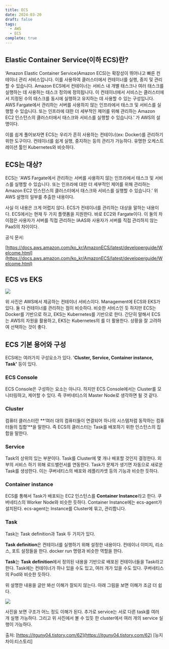 ```yaml
---
title: ECS
date: 2024-03-20
draft: false
tags:
  - AWS
  - ECS
complete: true
---
```

## Elastic Container Service(이하 ECS)란?

‘Amazon Elastic Container Service(Amazon ECS)는 확장성이 뛰어나고 빠른 컨테이너 관리 서비스입니다. 이를 사용하여 클러스터에서 컨테이너를 실행, 중지 및 관리할 수 있습니다. Amazon ECS에서 컨테이너는 서비스 내 개별 태스크나 여러 태스크를 실행하는 데 사용하는 태스크 정의에 정의됩니다. 이 컨테이너에서 서비스는 클러스터에서 지정된 수의 태스크를 동시에 실행하고 유지하는 데 사용할 수 있는 구성입니다. AWS Fargate에서 관리하는 서버를 사용하지 않는 인프라에서 태스크 및 서비스를 실행할 수 있습니다. 또는 인프라에 대한 더 세부적인 제어를 위해 관리하는 Amazon EC2 인스턴스의 클러스터에서 태스크와 서비스를 실행할 수 있습니다.’ 가 AWS의 설명이다.

이를 쉽게 풀어보자면 ECS는 우리가 흔히 사용하는 컨테이너(ex: Docker)를 관리하기 위한 도구이다. 컨테이너를 쉽게 실행, 중지하는 등의 관리가 가능하다. 유명한 오케스트레이션 툴인 Kubernetes와 비슷하다.

## ECS는 대상?

ECS는 ’AWS Fargate에서 관리하는 서버를 사용하지 않는 인프라에서 태스크 및 서비스를 실행할 수 있습니다. 또는 인프라에 대한 더 세부적인 제어를 위해 관리하는 Amazon EC2 인스턴스의 클러스터에서 태스크와 서비스를 실행할 수 있습니다.’ 위 AWS 설명의 일부를 추출한 내용이다.

사실 이 내용은 크게 어렵지 않다. ECS가 컨테이너를 관리하는 대상을 말하는 내용이다. ECS에서는 현재 두 가지 플랫폼을 지원한다. 바로 EC2와 Fargate이다. 이 둘의 차이점은 사용자가 서버를 직접 관리하는 IAAS와 사용자가 서버를 직접 관리하지 않는 PaaS의 차이이다.

공식 문서:

[https://docs.aws.amazon.com/ko_kr/AmazonECS/latest/developerguide/Welcome.html](https://docs.aws.amazon.com/ko_kr/AmazonECS/latest/developerguide/Welcome.html)

## ECS vs EKS

![](https://blog.kakaocdn.net/dn/rBsFi/btrHCoEwDAY/WD0wG7JE3djMDYS9L8TQUK/img.png)

위 사진은 AWS에서 제공하는 컨테이너 서비스이다. Management에 ECS와 EKS가 있다. 둘 다 컨테이너를 관리하는 점이 비슷하다. 비슷한 서비스인 듯 하지만 ECS는 Docker를 기반으로 하고, EKS는 Kubernetes를 기반으로 한다. 간단히 말해서 ECS는 AWS의 자원을 활용하고, EKS는 Kubernetes의 를 더 활용한다. 상황을 잘 고려하여 선택하는 것이 좋다.

## ECS 기본 용어와 구성

ECS에는 여러가지 구성요소가 있다. '**Cluster, Service, Container instance, Task'** 등이 있다.

### ECS Console

ECS Console은 구성하는 요소는 아니다. 하지만 ECS Console에서는 Cluster를 모니터링하고, 제어할 수 있다. 즉 쿠버네티스의 Master Node로 생각하면 될 것 같다.

### Cluster

컴퓨터 클러스터란 **‘여러 대의 컴퓨터들이 연결되어 하나의 시스템처럼 동작하는 컴퓨터들의 집합’**을 말한다. 즉 ECS의 클러스터는 Task를 배포하기 위한 인스턴스의 집합을 말한다.

### Service

Task의 상위의 있는 부분이다. Task를 Cluster에 몇 개나 배포할 것인지 결정한다. 외부의 서비스 하기 위해 로드밸런서를 연동한다. Task가 문제가 생기면 자동으로 새로운 Task를 생성한다. 이는 쿠버네티스의 배포와 레플리카셋 등의 기능과 비슷한 듯하다.

### Container instance

ECS를 통해서 Task가 배포되는 EC2 인스턴스를 **Container Instance**라고 한다. 쿠버네티스의 Worker Node와 비슷한 듯하다. Container Instance에는 ecs-agent가 설치된다. ecs-agent는 Instance를 Cluster에 묶고, 관리합니다.

### Task

Task는 Task definition과 Task 두 가지가 있다.

**Task definition**은 컨테이너를 실행하기 위해 설정한 내용이다. 컨테이너 이미지, 리소스, 포트 설정들을 한다. docker run 명령과 비슷한 역할을 한다.

**Task**는 **Task definition**에서 정의된 내용을 기반으로 배포된 컨테이너들을 Task라고 한다. Task에는 컨테이너가 하나 있을 수도 있고, 여러 개가 있을 수도 있다. 쿠버네티스의 Pod와 비슷한 듯하다.

위 설명한 내용을 글만 봐선 이해가 잘되지 않는다. 아래 그림을 보면 이해가 조금 더 쉽다.

![](https://blog.kakaocdn.net/dn/tylAp/btrHCwWNSD9/56Ju98oYLvsGrIdq5eZ0L0/img.png)

사진을 보면 구조가 어느 정도 이해가 된다. 추가로 service는 서로 다른 task를 여러 개 실행 가능하다. 그리고 위 사진에서 볼 수 있듯 한 cluster에서 여러 개의 service 실행이 가능하다.

출처: [https://itguny04.tistory.com/62](https://itguny04.tistory.com/62) [능지차이:티스토리]